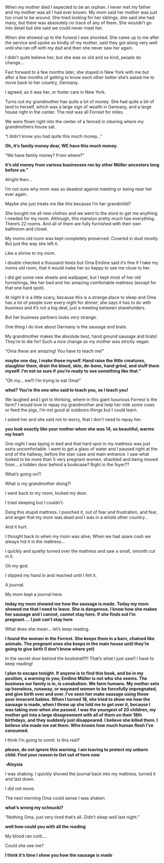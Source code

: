 When my mother died I expected to be an orphan. 
I never met my father and my mother was all I had ever known. My mom said her mother was just too cruel to be around. 
She tried looking for her siblings, she said she had many, but there was absolutely no trace of any of them. 
She wouldn’t go into detail but she said we could never meet her. 

When she showed up to the funeral I was shocked. 
She came up to me after the service and spoke so kindly of my mother, said they got along very well until she ran off with my dad and then she never saw her again. 

I didn’t quite believe her; but she was so old and so kind, people do change…

Fast forward to a few months later, she stayed in New York with me but after a few months of getting to know each other better she’s asked me to move back to her country, Germany. 

I agreed, as it was her, or foster care in New York. 

Turns out my grandmother has quite a lot of money. She had quite a bit of land to herself, which was a large sign of wealth in Germany, and a large house right in the center. The rest was all Forrest for miles. 

We were flown right into the center of a fenced in clearing where my grandmothers house sat. 

“I didn’t know you had quite this much money…”

**Oh, it’s family money dear, WE have this much money.**

“We have family money? From where?”

**it’s old money from various businesses ran by other Müller ancestors long before us.”**

Alright then…

I’m not sure why mom was so deadest against meeting or being near her ever again. 

Maybe she just treats me like this because I’m her grandchild?

She bought me all new clothes and we went to the store to get me anything I needed for my room. Although, this mansion pretty much has everything. There’s 22 rooms. And all of them are fully furnished with their own bathroom and closet. 

My moms old room was kept completely preserved. Covered in dust mostly. But just the way she left it. 

Like a shrine to my mom.

I double checked a thousand times but Oma Emiline said it’s fine if I take my moms old room, that it would make her so happy to see me close to her. 

I did get some new sheets and wallpaper, but I kept most of her old furnishings, like her bed and her amazing comfortable mattress (except for that one hard spot).

At night it is a little scary, because this is a strange place to sleep and Oma has a lot of people over every night for dinner; she says it has to do with business and it’s not a big deal, just a meeting between shareholders. 

But her business partners looks very strange. 

One thing I do love about Germany is the sausage and brats. 

My grandmother makes the absolute best, hand ground sausage and brats! They’re to die for! Such a nice change as my mother was strictly vegan. 

“Oma these are amazing! You have to teach me!”

**maybe one day, I make these myself. Hand raise the little creatures, slaughter them, drain the blood, skin, de-bone, hand grind, and stuff them myself. I’m not so sure if you’re ready to see something like that.”**

“Oh my… ew!!! I’m trying to eat Oma!”

**what? You’re the one who said to teach you, so I teach you!**

We laughed and I got to thinking, where in this giant luxurious Forrest is the farm? I would love to repay my grandmother and help her milk some cows or feed the pigs, I’m not good at outdoors things but I could learn. 

I asked her and she said not to worry, that I don’t need to repay her. 

**you look exactly like your mother when she was 14, so beautiful, warms my heart**

One night I was laying in bed and that hard spot in my mattress was just extra uncomfortable. I went to get a glass of water and I paused right at the end of the hallway, before the stair case and main entrance. I saw what looked to be more than 5 very pregnant women, shackled and being moved from… a hidden door behind a bookcase? Right in the foyer??

What’s going on?!

What is my grandmother doing?!

I went back to my room, locked my door. 

I tried sleeping but I couldn’t. 

Dang this stupid mattress. 
I punched it, out of fear and frustration, and fear, and anger that my mom was dead and I was in a whole other country…

And it hurt. 

I thought back to when my mom was alive,
When we had spare cash we always hid it in the mattress…

I quickly and quietly turned over the mattress and saw a small, smooth cut in it. 

Oh my god. 

I slipped my hand in and reached until I felt it. 

A journal. 

My mom kept a journal here. 

**today my mom showed me how the sausage is made. Today my mom showed me that I need to leave. She is dangerous. I know how she makes her sausage and I cannot, cannot stay here. If she finds out I’m pregnant…. I just can’t stay here**

What does she mean… let’s keep reading. 

**I found the women in the Forrest. She keeps them in a barn, chained like animals. The pregnant ones she keeps in the main house until they’re going to give birth (I don’t know where yet)**

In the secret door behind the bookshelf!!!
That’s what I just saw!!
I have to keep reading!

**I plan to escape tonight. If anyone is to find this book, and be in my position, a warning to you; Emiline Müller is not who she seems. The business our family is in, is canabalism. We farm humans. My mother sets up homeless, runaway, or wayward women to be forcefully impregnated, and give birth over and over. 
I’ve seen her make sausage using these poor innocent babies. When I turned 18, she tried to show me how the sausage is made, when I threw up she told me to get over it, because I was taking over when she passed. I was the youngest of 20 children, my mother got into a large disagreement with all of them on their 18th birthdays, and they suddenly just disappeared. I believe she killed them. I believe she made me eat them. Who knows how much human flesh I’ve consumed.**

I think I’m going to vomit. 
Is this real? 

**please, do not ignore this warning. I am leaving to protect my unborn child. Find your reason to Get out of here now**

**-Aloysia**


I was shaking. I quickly shoved the journal back into my mattress, turned it and laid down. 

I did not move. 

The next morning Oma could sense I was shaken.

**what’s wrong my schnucki?**

“Nothing Oma, just very tired that’s all. Didn’t sleep well last night.”

**well how could you with all the reading**

My blood ran cold….

Could she see me?

**I think it’s time I show you how the sausage is made**